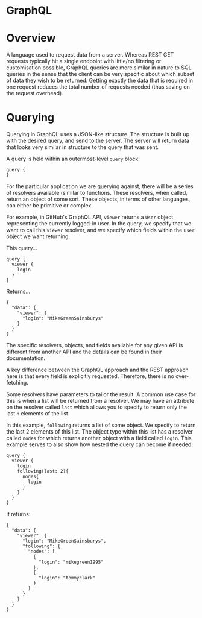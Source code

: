 GraphQL
=======

# Overview
A language used to request data from a server. Whereas REST GET requests typically hit a single endpoint with little/no filtering or customisation possible, GraphQL queries are more similar in nature to SQL queries in the sense that the client can be very specific about which subset of data they wish to be returned. Getting exactly the data that is required in one request reduces the total number of requests needed (thus saving on the request overhead).

# Querying
Querying in GraphQL uses a JSON-like structure. The structure is built up with the desired query, and send to the server. The server will return data that looks very similar in structure to the query that was sent.

A query is held within an outermost-level `query` block:

```
query {
}
```

For the particular application we are querying against, there will be a series of resolvers available (similar to functions. These resolvers, when called, return an object of some sort. These objects, in terms of other languages, can either be primitive or complex.

For example, in GitHub's GraphQL API, `viewer` returns a `User` object representing the currently logged-in user. In the query, we specify that we want to call this `viewer` resolver, and we specify which fields within the `User` object we want returning.

This query...
```
query {
  viewer {
    login
  }
}
```

Returns...
```
{
  "data": {
    "viewer": {
      "login": "MikeGreenSainsburys"
    }
  }
}
```

The specific resolvers, objects, and fields available for any given API is different from another API and the details can be found in their documentation.

A key difference between the GraphQL approach and the REST approach here is that every field is explicitly requested. Therefore, there is no over-fetching.

Some resolvers have parameters to tailor the result. A common use case for this is when a list will be returned from a resolver. We may have an attribute on the resolver called `last` which allows you to specify to return only the last `n` elements of the list.

In this example, `following` returns a list of some object. We specify to return the last 2 elements of this list. The object type within this list has a resolver called `nodes` for which returns another object with a field called `login`. This example serves to also show how nested the query can become if needed:

```
query {
  viewer {
    login
    following(last: 2){
      nodes{
        login
      }
    }
  }
}
```

It returns:

```
{
  "data": {
    "viewer": {
      "login": "MikeGreenSainsburys",
      "following": {
        "nodes": [
          {
            "login": "mikegreen1995"
          },
          {
            "login": "tommyclark"
          }
        ]
      }
    }
  }
}
```
